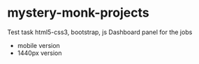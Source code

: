 # mystery-monk-projects

Test task html5-css3, bootstrap, js
Dashboard panel for the jobs
- mobile version
- 1440px version
